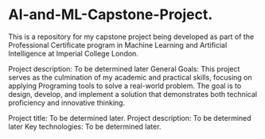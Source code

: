 # AI-and-ML-Capstone-Project.
This is a repository for my capstone project being developed as part of the Professional Certificate program in Machine Learning and Artificial Intelligence at Imperial College London.

Project description: To be determined later
General Goals: This project serves as the culmination of my academic and practical skills, focusing on applying Programing tools to solve a real-world problem. The goal is to design, develop, and implement a solution that demonstrates both technical proficiency and innovative thinking.

Project title: To be determined later.
Project description: To be determined later
Key technologies: To be determined later.
